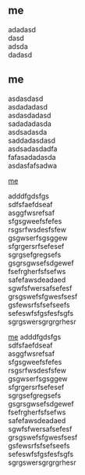 ## me  
adadasd   
dasd  
adsda  
dadasd  
## me  
asdasdasd  
asdadadasd  
asdasdadasd  
sadadadasda  
asdsadasda  
saddadasdasd  
asdsadasdadfa  
fafasadadasda  
asdasfafsadwa

[me](#me)

adddfgdsfgs  
sdfsfaefdseaf  
asggfwsrefsaf  
sfgsgweefsfefes  
rsgsrfwsdesfsfew  
gsgwserfsgsggew  
sfgrgersrfsefesef   
sgrgsefgregsefs  
gsgrsgwsefsdgewef  
fsefrgherfsfsefws  
safefawsdeadaed  
sgwfsfwersafsefesf  
grsgswefsfgwesfsesf  
gsfewsrfsfsefseefs  
sefeswfsfgsfesfsgfs  
sgrgswersgrgrgrhesr  

[me](#me-2)
adddfgdsfgs  
sdfsfaefdseaf  
asggfwsrefsaf  
sfgsgweefsfefes  
rsgsrfwsdesfsfew  
gsgwserfsgsggew  
sfgrgersrfsefesef   
sgrgsefgregsefs  
gsgrsgwsefsdgewef  
fsefrgherfsfsefws  
safefawsdeadaed  
sgwfsfwersafsefesf  
grsgswefsfgwesfsesf  
gsfewsrfsfsefseefs  
sefeswfsfgsfesfsgfs  
sgrgswersgrgrgrhesr  

